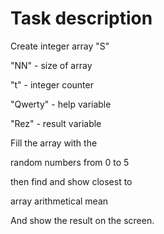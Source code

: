 # Task description

Create integer array "S"  

"NN" - size of array  

"t" - integer counter  

"Qwerty" - help variable  

"Rez" - result variable  

Fill the array with the  

random numbers from 0 to 5  

then find and show closest to  

array arithmetical mean  

And show the result on the screen.